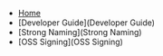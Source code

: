 * [Home](Home)
* [Developer Guide](Developer Guide)
 * [Strong Naming](Strong Naming)
 * [OSS Signing](OSS Signing)



